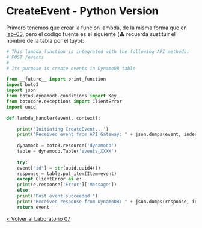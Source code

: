 # CreateEvent - Python Version

Primero tenemos que crear la funcion lambda, de la misma forma que en [lab-03](../lambda-functions-python/EventsList), pero el código fuente es el siguiente (:warning: recuerda sustituir el nombre de la tabla por el tuyo):

```python
# This lambda function is integrated with the following API methods:
# POST /events
#
# Its purpose is create events in DynamoDB table

from __future__ import print_function
import boto3
import json
from boto3.dynamodb.conditions import Key
from botocore.exceptions import ClientError
import uuid

def lambda_handler(event, context):

    print('Initiating CreateEvent...')
    print("Received event from API Gateway: " + json.dumps(event, indent=2))
    
    dynamodb = boto3.resource('dynamodb')
    table = dynamodb.Table('events_XXXX')
    
    try:
	event["id"] = str(uuid.uuid4())
	response = table.put_item(Item=event)
    except ClientError as e:
	print(e.response['Error']['Message'])
    else:
	print("Post event succeeded:")
	print("Received response from DynamoDB: " + json.dumps(response, indent=2))
	return event

```


[< Volver al Laboratorio 07 ](../../lab-07) 
